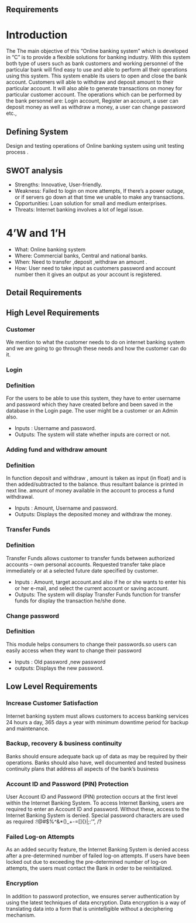  ## Requirements
# Introduction
The The main objective of this “Online banking system” which is developed in “C” is to provide a flexible solutions for banking industry. With this system both type of users such as bank customers and working personnel of the particular bank will find easy to use and able to perform all their operations using this system. This system enable its users to open and close the bank account. Customers will able to withdraw and deposit amount to their particular account. It will also able to generate transactions on money for particular customer account.
The operations which can be performed by the bank personnel are: 
Login account, Register an account, a user can deposit money as well as withdraw a money, a user can change password etc.,
## Defining System 
Design and testing operations of Online banking system using unit testing  process .
## SWOT analysis
  * Strengths:      Innovative, User-friendly.
  * Weakness:       Failed to login on more attempts, If there’s a power outage, or if servers go down at that time we unable to make any transactions.
  * Opportunities:  Loan solution for small and medium enterprises.
  * Threats:        Internet banking involves a lot of legal issue.
# 4’W and 1’H
  *  What:    Online banking system
  * Where:    Commercial banks, Central and national banks.
  *  When:    Need to transfer ,deposit ,withdraw an amount .
  *  How:     User need to take input as customers password and account number then it gives  an output as your account is registered.
## Detail Requirements
## High Level Requirements
### Customer 
We mention to what the customer needs to do on internet banking system and we are going to go through these needs and how the customer can do it. 
 ### Login 
### Definition
 For the users to be able to use this system, they have to enter username and password which they have created before and been saved in the database in the Login page. The user might be a customer or an Admin also.
  * Inputs :  Username and password. 
  * Outputs:  The system will state whether inputs are correct or not.

### Adding fund and withdraw amount
### Definition 
In function deposit and withdraw , amount is taken as input (in float) and is then added/subtracted to the balance. thus resultant balance is printed in next line. amount of money available in the account to process a fund withdrawal.
  * Inputs :   Amount, Username and password. 
  * Outputs:   Displays the deposited money and withdraw the money.

### Transfer Funds 
### Definition
 Transfer Funds allows customer to transfer funds between authorized accounts – own personal accounts. Requested transfer take place immediately or at a selected future date specified by customer.
  * Inputs :  Amount, target account.and also if he or she wants to enter his or her e-mail, and select the current account or saving account. 
  * Outputs:  The system will display Transfer Funds function for transfer funds for display the transaction he/she done.

### Change password
### Definition
This module helps consumers to change their passwords.so users can easily access when they want to change their password
  * Inputs :  Old password ,new password
  * outputs:  Displays the new password.

## Low Level Requirements
### Increase Customer Satisfaction
 Internet banking system must allows customers to access banking services 24 hours a day, 365 days a year with minimum downtime period for backup and maintenance.
### Backup, recovery & business continuity
 Banks should ensure adequate back up of data as may be required by their operations. Banks should also have, well documented and tested business continuity plans that address all aspects of the bank’s business 
### Account ID and Password (PIN) Protection 
User Account ID and Password (PIN) protection occurs at the first level within the Internet Banking System. To access Internet Banking, users are required to enter an Account ID and password. Without these, access to the Internet Banking System is denied. Special password characters are used as required :!@#$%^&*()_+-=[]{}|\;:’”, /?
### Failed Log-on Attempts 
As an added security feature, the Internet Banking System is denied access after a pre-determined number of failed log-on attempts. If users have been locked out due to exceeding the pre-determined number of log-on attempts, the users must contact the Bank in order to be reinitialized. 
### Encryption 
In addition to password protection, we ensures server authentication by using the latest techniques of data encryption. Data encryption is a way of translating data into a form that is unintelligible without a deciphering mechanism.
                                          

